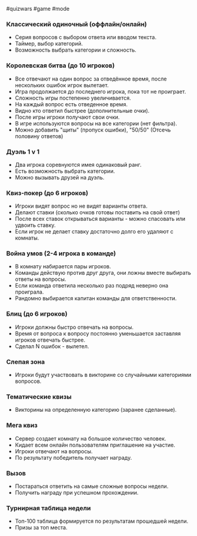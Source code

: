 #quizwars  #game #mode
### Классический одиночный (оффлайн/онлайн)
- Серия вопросов с выбором ответа или вводом текста.
- Таймер, выбор категорий.
- Возможность выбрать категории и сложность.
### Королевская битва (до 10 игроков)

- Все отвечают на один вопрос за отведённое время, после нескольких ошибок игрок вылетает. 
- Игра продолжается до последнего игрока, пока тот не проиграет.
- Сложность игры постепенно увеличивается.
- На каждый вопрос есть отведенное время.
- Видно кто ответил быстрее (дополнительные очки).
- После игры игроки получают свои очки.
- В игре используются вопросы на все категории (нет фильтра).
- Можно добавить "щиты" (пропуск ошибки), "50/50" (Отсечь половину ответов)
### Дуэль 1 v 1
- Два игрока соревнуются имея одинаковый ранг.
- Есть возможность выбрать категории.
- Можно вызывать друзей на дуэль. 
### Квиз-покер (до 6 игроков)
- Игроки видят вопрос но не видят варианты ответа. 
- Делают ставки (сколько очков готовы поставить на свой ответ)
- После всех ставок открываться варианты - можно спасовать или удвоить ставку.
- Если игрок не делает ставку достаточно долго его удаляют с комнаты.
### Война умов (2-4 игрока в команде)
- В комнату набирается пары игроков. 
- Команды действую против друг друга, они ложны вместе выбирать ответы на вопросы.
- Если команда ответила несколько раз подряд неверно она проиграла.
- Рандомно выбирается капитан команды для ответственности.  
### Блиц (до 6 игроков)
- Игроки должны быстро отвечать на вопросы.
- Время от вопроса к вопросу постоянно уменьшается заставляя игроков отвечать быстрее.
- Сделал N ошибок - вылетел.
### Слепая зона
- Игроки будут участвовать в викторине со случайными категориями вопросов.

### Тематические квизы
- Викторины на определенную категорию (заранее сделанные).
### Мега квиз
- Сервер создает комнату на большое количество человек.
- Кидает всем онлайн пользователям приглашение на участие.
- Игроки отвечают на вопросы.
- По результату победитель получает награду.
### Вызов
- Постараться ответить на самые сложные вопросы недели. 
- Получить награду при успешном прохождении. 
### Турнирная таблица недели
- Топ-100 таблица формируется по результатам прошедшей недели.
- Призы за топ места.